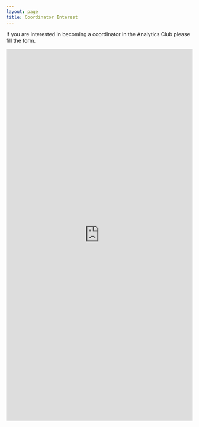 ```yaml
---
layout: page
title: Coordinator Interest
---
```


If you are interested in becoming a coordinator in the Analytics Club please fill the form.

<iframe src="https://docs.google.com/forms/d/e/1FAIpQLScBkn_cW_fDpu7I-JP1zsR48vdRg03y-rZXtotH3SA1UOyjNg/viewform?embedded=true" width="100%" height="1004" frameborder="0" marginheight="0" marginwidth="0">Loading…</iframe>

